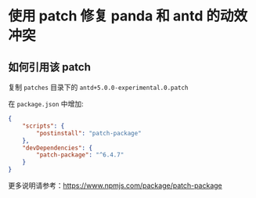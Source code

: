 # 使用 patch 修复 panda 和 antd 的动效冲突

## 如何引用该 patch

复制 `patches` 目录下的 `antd+5.0.0-experimental.0.patch`

在 `package.json` 中增加:

```json
{
    "scripts": {
        "postinstall": "patch-package"
    },
    "devDependencies": {
        "patch-package": "^6.4.7"
    }
}
```

更多说明请参考：https://www.npmjs.com/package/patch-package
